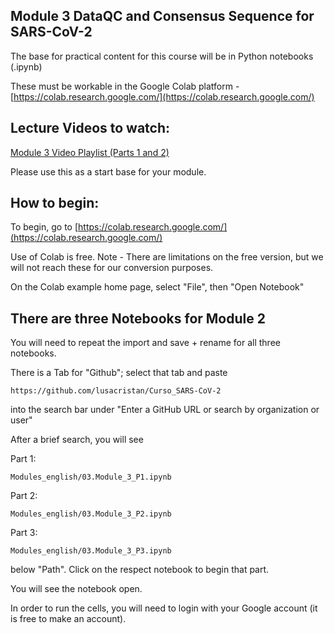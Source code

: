 ## Module 3 DataQC and Consensus Sequence for SARS-CoV-2 

The base for practical content for this course will be in Python notebooks (.ipynb)

These must be workable in the Google Colab platform - [https://colab.research.google.com/](https://colab.research.google.com/)


## Lecture Videos to watch:

[Module 3 Video Playlist (Parts 1 and 2)](https://www.youtube.com/playlist?list=PLfovZnX0TvKtfX79k16fFMkMwDFtrAcNp)         

Please use this as a start base for your module. 

## How to begin: 

To begin, go to [https://colab.research.google.com/](https://colab.research.google.com/)

Use of Colab is free. Note - There are limitations on the free version, but we will not reach these for our conversion purposes. 

On the Colab example home page, select "File", then "Open Notebook"

## There are three Notebooks for Module 2
You will need to repeat the import and save + rename for all three notebooks.

There is a Tab for "Github"; select that tab and paste 
```
https://github.com/lusacristan/Curso_SARS-CoV-2
```
into the search bar under "Enter a GitHub URL or search by organization or user" 

After a brief search, you will see 

Part 1:
```
Modules_english/03.Module_3_P1.ipynb
```

Part 2:
```
Modules_english/03.Module_3_P2.ipynb
```

Part 3:
```
Modules_english/03.Module_3_P3.ipynb
```


below "Path". Click on the respect notebook to begin that part. 


You will see the  notebook open.

In order to run the cells, you will need to login with your Google account (it is free to make an account).